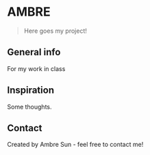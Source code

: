 # AMBRE
> Here goes my project!

## General info
For my work in class

## Inspiration
Some thoughts.

## Contact
Created by Ambre Sun - feel free to contact me!
